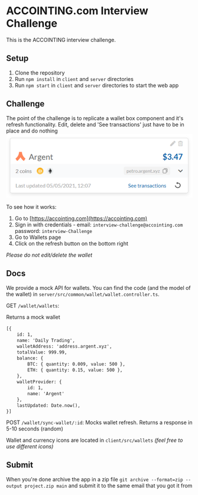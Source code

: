 # ACCOINTING.com Interview Challenge

This is the ACCOINTING interview challenge.

## Setup

1. Clone the repository
1. Run `npm install` in `client` and `server` directories
1. Run `npm start` in `client` and `server` directories to start the web app

## Challenge

The point of the challenge is to replicate a wallet box component
and it's refresh functionality. Edit, delete and 'See transactions'
just have to be in place and do nothing
![img.png](img.png)

To see how it works:
1. Go to [https://accointing.com](https://accointing.com)
1. Sign in with credentials - email: `interview-challenge@accointing.com` password: `interview-Challenge`
1. Go to Wallets page
1. Click on the refresh button on the bottom right

_Please do not edit/delete the wallet_

## Docs

We provide a mock API for wallets. You can find the code (and the model of the wallet)
in `server/src/common/wallet/wallet.controller.ts`.

GET `/wallet/wallets`:

Returns a mock wallet
```
[{
    id: 1,
    name: 'Daily Trading',
    walletAddress: 'address.argent.xyz',
    totalValue: 999.99,
    balance: {
        BTC: { quantity: 0.009, value: 500 },
        ETH: { quantity: 0.15, value: 500 },
    },
    walletProvider: {
        id: 1,
        name: 'Argent'
    },
    lastUpdated: Date.now(),
}]
```

POST `/wallet/sync-wallet/:id`:
Mocks wallet refresh. Returns a response in 5-10 seconds (random)

Wallet and currency icons are located in `client/src/wallets`
_(feel free to use different icons)_

## Submit

When you're done archive the app in a zip file `git archive --format=zip --output project.zip main`
and submit it to the same email that you got it from